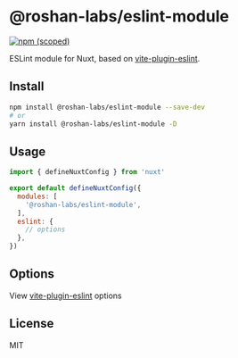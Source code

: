 # @roshan-labs/eslint-module

[![npm (scoped)](https://img.shields.io/npm/v/@roshan-labs/eslint-module)](https://www.npmjs.com/package/@roshan-labs/eslint-module)

ESLint module for Nuxt, based on [vite-plugin-eslint](https://github.com/gxmari007/vite-plugin-eslint).

## Install

```sh
npm install @roshan-labs/eslint-module --save-dev
# or
yarn install @roshan-labs/eslint-module -D
```

## Usage

```js
import { defineNuxtConfig } from 'nuxt'

export default defineNuxtConfig({
  modules: [
    '@roshan-labs/eslint-module',
  ],
  eslint: {
    // options
  },
})
```

## Options

View [vite-plugin-eslint](https://github.com/gxmari007/vite-plugin-eslint) options

## License

MIT
